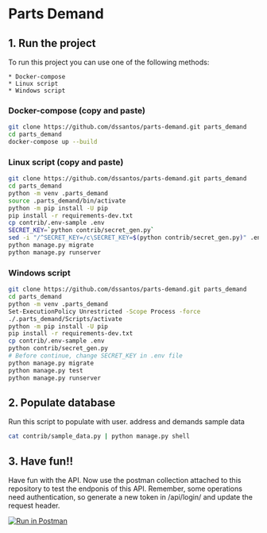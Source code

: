 
# Parts Demand

## 1. Run the project
To run this project you can use one of the following methods:

    * Docker-compose
    * Linux script
    * Windows script

### Docker-compose (copy and paste)
```bash
git clone https://github.com/dssantos/parts-demand.git parts_demand
cd parts_demand
docker-compose up --build

```

### Linux script (copy and paste)
```bash
git clone https://github.com/dssantos/parts-demand.git parts_demand
cd parts_demand
python -m venv .parts_demand
source .parts_demand/bin/activate
python -m pip install -U pip
pip install -r requirements-dev.txt
cp contrib/.env-sample .env
SECRET_KEY=`python contrib/secret_gen.py`
sed -i "/^SECRET_KEY=/c\SECRET_KEY=$(python contrib/secret_gen.py)" .env
python manage.py migrate
python manage.py runserver

```

### Windows script
```bash
git clone https://github.com/dssantos/parts-demand.git parts_demand
cd parts_demand
python -m venv .parts_demand
Set-ExecutionPolicy Unrestricted -Scope Process -force
./.parts_demand/Scripts/activate
python -m pip install -U pip
pip install -r requirements-dev.txt
cp contrib/.env-sample .env
python contrib/secret_gen.py
# Before continue, change SECRET_KEY in .env file
python manage.py migrate
python manage.py test
python manage.py runserver

```

## 2. Populate database
Run this script to populate with user. address and demands sample data

```bash
cat contrib/sample_data.py | python manage.py shell

```

## 3. Have fun!!
Have fun with the API. Now use the postman collection attached to this repository to test the endponis of this API.
Remember, some operations need authentication, so generate a new token in /api/login/ and update the request header.

[![Run in Postman](https://run.pstmn.io/button.svg)](https://app.getpostman.com/run-collection/881d356a3aa7d07ea433)
